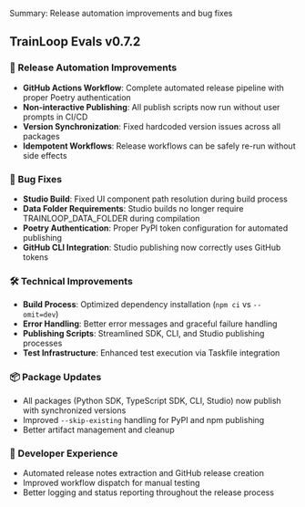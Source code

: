 Summary: Release automation improvements and bug fixes

## TrainLoop Evals v0.7.2

### 🚀 Release Automation Improvements
- **GitHub Actions Workflow**: Complete automated release pipeline with proper Poetry authentication
- **Non-interactive Publishing**: All publish scripts now run without user prompts in CI/CD
- **Version Synchronization**: Fixed hardcoded version issues across all packages
- **Idempotent Workflows**: Release workflows can be safely re-run without side effects

### 🐛 Bug Fixes
- **Studio Build**: Fixed UI component path resolution during build process
- **Data Folder Requirements**: Studio builds no longer require TRAINLOOP_DATA_FOLDER during compilation
- **Poetry Authentication**: Proper PyPI token configuration for automated publishing
- **GitHub CLI Integration**: Studio publishing now correctly uses GitHub tokens

### 🛠️ Technical Improvements
- **Build Process**: Optimized dependency installation (`npm ci` vs `--omit=dev`)
- **Error Handling**: Better error messages and graceful failure handling
- **Publishing Scripts**: Streamlined SDK, CLI, and Studio publishing processes
- **Test Infrastructure**: Enhanced test execution via Taskfile integration

### 📦 Package Updates
- All packages (Python SDK, TypeScript SDK, CLI, Studio) now publish with synchronized versions
- Improved `--skip-existing` handling for PyPI and npm publishing
- Better artifact management and cleanup

### 🔧 Developer Experience
- Automated release notes extraction and GitHub release creation
- Improved workflow dispatch for manual testing
- Better logging and status reporting throughout the release process